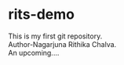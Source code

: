 # rits-demo

This is my first git repository.
<br>
Author-Nagarjuna Rithika Chalva.
<br>
An upcoming....
